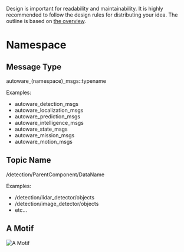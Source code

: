 Design is important for readability and maintainability. It is highly recommended to follow the design rules for distributing your idea. The outline is based on [the overview](https://github.com/CPFL/Autoware/wiki/Overview).

# Namespace

## Message Type

autoware_(namespace)_msgs::typename

Examples:
- autoware_detection_msgs
- autoware_localization_msgs
- autoware_prediction_msgs
- autoware_intelligence_msgs
- autoware_state_msgs
- autoware_mission_msgs
- autoware_motion_msgs

## Topic Name

/detection/ParentComponent/DataName

Examples:
- /detection/lidar_detector/objects
- /detection/image_detector/objects
- etc...

## A Motif

![A Motif](https://user-images.githubusercontent.com/38030772/46925660-0393e380-d068-11e8-8b75-2f0586f20a17.png)